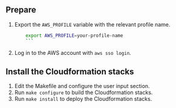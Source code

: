 ## Prepare

1. Export the `AWS_PROFILE` variable with the relevant profile name.
    ```bash
		export AWS_PROFILE=your-profile-name
		```
2. Log in to the AWS account with `aws sso login`.

## Install the Cloudformation stacks

1. Edit the Makefile and configure the user input section.
2. Run `make configure` to build the Cloudformation stacks.
3. Run `make install` to deploy the Cloudformation stacks.
